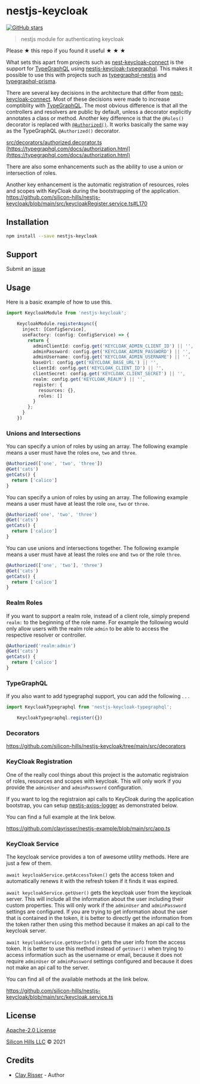 # nestjs-keycloak

[![GitHub stars](https://img.shields.io/github/stars/silicon-hills/nestjs-keycloak.svg?style=social&label=Stars)](https://github.com/silicon-hills/nestjs-keycloak)

> nestjs module for authenticating keycloak

Please ★ this repo if you found it useful ★ ★ ★

What sets this apart from projects such as [nest-keycloak-connect](https://www.npmjs.com/package/nest-keycloak-connect) is
the support for [TypeGraphQL](https://typegraphql.com) using [nestjs-keycloak-typegraphql](https://www.npmjs.com/package/nestjs-keycloak-typegraphql).
This makes it possible to use this with projects such as [typegraphql-nestjs](https://www.npmjs.com/package/typegraphql-nestjs)
and [typegraphql-prisma](https://www.npmjs.com/package/typegraphql-prisma).

There are several key decisions in the architecture that differ from [nest-keycloak-connect](https://www.npmjs.com/package/nest-keycloak-connect). Most of these decisions were made to increase comptiblity with [TypeGraphQL](https://typegraphql.com). The most obvious difference is that all
the controllers and resolvers are public by default, unless a decorator explicitly annotates a class or method. Another key difference is that
the `@Roles()` decorator is replaced with [`@Authorized()`](src/decorators/authorized.decorator.ts). It works basically the same way as the
TypeGraphQL `@Authorized()` decorator.

[src/decorators/authorized.decorator.ts](src/decorators/authorized.decorator.ts)
[https://typegraphql.com/docs/authorization.html](https://typegraphql.com/docs/authorization.html)

There are also some enhancements such as the ability to use a union or intersection of roles.

Another key enhancement is the automatic registration of resources, roles and scopes with KeyCloak during the bootstrapping of the application.
https://github.com/silicon-hills/nestjs-keycloak/blob/main/src/keycloakRegister.service.ts#L170


## Installation

```sh
npm install --save nestjs-keycloak
```

## Support

Submit an [issue](https://github.com/silicon-hills/nestjs-keycloak/issues/new)

## Usage

Here is a basic example of how to use this.

```ts
import KeycloakModule from 'nestjs-keycloak';
```

```ts
    KeycloakModule.registerAsync({
      inject: [ConfigService],
      useFactory: (config: ConfigService) => {
        return {
          adminClientId: config.get('KEYCLOAK_ADMIN_CLIENT_ID') || '',
          adminPassword: config.get('KEYCLOAK_ADMIN_PASSWORD') || '',
          adminUsername: config.get('KEYCLOAK_ADMIN_USERNAME') || '',
          baseUrl: config.get('KEYCLOAK_BASE_URL') || '',
          clientId: config.get('KEYCLOAK_CLIENT_ID') || '',
          clientSecret: config.get('KEYCLOAK_CLIENT_SECRET') || '',
          realm: config.get('KEYCLOAK_REALM') || '',
          register: {
            resources: {},
            roles: []
          }
        };
      }
    })
```

### Unions and Intersections

You can specify a union of roles by using an array. The following example
means a user must have the roles `one`, `two` and `three`.

```ts
@Authorized(['one', 'two', 'three'])
@Get('cats')
getCats() {
  return ['calico']
}
```

You can specify a union of roles by using an array. The following example
means a user must have at least the role `one`, `two` or `three`.

```ts
@Authorized('one', 'two', 'three')
@Get('cats')
getCats() {
  return ['calico']
}
```

You can use unions and intersections together. The following example
means a user must have at least the roles `one` and `two` or the role `three`.

```ts
@Authorized(['one', 'two'], 'three')
@Get('cats')
getCats() {
  return ['calico']
}
```

### Realm Roles

If you want to support a realm role, instead of a client role, simply prepend `realm:`
to the beginning of the role name. For example the following would only allow users
with the realm role `admin` to be able to access the respective resolver or controller.

```ts
@Authorized('realm:admin')
@Get('cats')
getCats() {
  return ['calico']
}
```

### TypeGraphQL

If you also want to add typegraphql support, you can add the following . . .

```ts
import KeycloakTypegraphql from 'nestjs-keycloak-typegraphql';
```

```ts
    KeycloakTypegraphql.register({})
```

### Decorators

https://github.com/silicon-hills/nestjs-keycloak/tree/main/src/decorators

### KeyCloak Registration

One of the really cool things about this project is the automatic registraion of
roles, resources and scopes with keycloak. This will only work if you provide
the `adminUser` and `adminPassword` configuration.

If you want to log the registraion api calls to KeyCloak during the application bootstrap, you can setup
[nestjs-axios-logger](https://www.npmjs.com/package/nestjs-axios-logger) as demonstrated below.

You can find a full example at the link below.

https://github.com/clayrisser/nestjs-example/blob/main/src/app.ts

### KeyCloak Service

The keycloak service provides a ton of awesome utility methods. Here are just a few
of them.

`await keycloakService.getAccessToken()` gets the access token and automatically renews it
with the refresh token if it finds it was expired.

`await keycloakService.getUser()` gets the keycloak user from the keycloak server. This will
include all the information about the user including their custom properties. This will only
work if the `adminUser` and `adminPassword` settings are configured. If you are trying
to get information about the user that is contained in the token, it is better to directly
get the information from the token rather then using this method because it makes an api
call to the keycloak server.

`await keycloakService.getUserInfo()` gets the user info from the access token. It is better
to use this method instead of `getUser()` when trying to access information such as the username
or email, because it does not require `adminUser` or `adminPassword` settings configured and because
it does not make an api call to the server.

You can find all of the available methods at the link below.

https://github.com/silicon-hills/nestjs-keycloak/blob/main/src/keycloak.service.ts

## License

[Apache-2.0 License](LICENSE)

[Silicon Hills LLC](https://siliconhills.dev) © 2021

## Credits

- [Clay Risser](https://clayrisser.com) - Author
